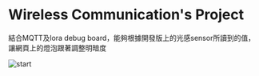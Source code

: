 # Wireless Communication's Project
結合MQTT及lora debug board，能夠根據開發版上的光感sensor所讀到的值，讓網頁上的燈泡跟著調整明暗度

![start](https://i.imgur.com/QTeff39.png)
